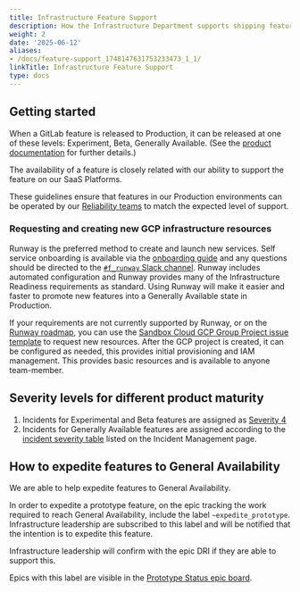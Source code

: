 ```yaml
---
title: Infrastructure Feature Support
description: How the Infrastructure Department supports shipping features to Production.
weight: 2
date: '2025-06-12'
aliases:
- /docs/feature-support_1748147631753233473_1_1/
linkTitle: Infrastructure Feature Support
type: docs
---
```


## Getting started

When a GitLab feature is released to Production, it can be released at one of these levels: Experiment, Beta, Generally Available.
(See the [product documentation](https://docs.gitlab.com/ee/policy/development_stages_support.html) for further details.)

The availability of a feature is closely related with our ability to support the feature on our SaaS Platforms.

These guidelines ensure that features in our Production environments can be operated by our [Reliability teams](/handbook/engineering/infrastructure/team/) to match the expected level of support.

### Requesting and creating new GCP infrastructure resources

Runway is the preferred method to create and launch new services. Self service onboarding is available via the [onboarding guide](https://docs.runway.gitlab.com/guides/onboarding/) and any questions should be directed to the [`#f_runway` Slack channel](https://gitlab.enterprise.slack.com/archives/C05G970PHSA). Runway includes automated configuration and Runway provides many of the Infrastructure Readiness requirements as standard. Using Runway will make it easier and faster to promote new features into a Generally Available state in Production.

If your requirements are not currently supported by Runway, or on the [Runway roadmap](https://gitlab.com/groups/gitlab-com/gl-infra/-/epics/969), you can use the [Sandbox Cloud GCP Group Project issue template](https://gitlab.com/gitlab-com/business-technology/engineering/infrastructure/issue-tracker/-/issues/new?issuable_template=gcp_group_account_create_request) to request new resources. After the GCP project is created, it can be configured as needed, this provides initial provisioning and IAM management. This provides basic resources and is available to anyone team-member.

## Severity levels for different product maturity

1. Incidents for Experimental and Beta features are assigned as [Severity 4](/handbook/engineering/infrastructure/incident-management/#incident-severity)
1. Incidents for Generally Available features are assigned according to the [incident severity table](/handbook/engineering/infrastructure/incident-management/#incident-severity) listed on the Incident Management page.

## How to expedite features to General Availability

We are able to help expedite features to General Availability.

In order to expedite a prototype feature, on the epic tracking the work required to reach General Availability, include the label `~expedite_prototype`.
Infrastructure leadership are subscribed to this label and will be notified that the intention is to expedite this feature.

Infrastructure leadership will confirm with the epic DRI if they are able to support this.

Epics with this label are visible in the [Prototype Status epic board](https://gitlab.com/groups/gitlab-org/-/epic_boards/44867).
